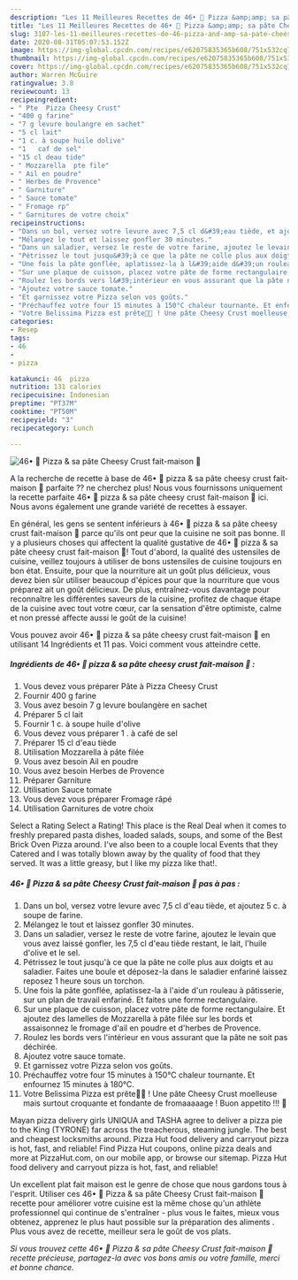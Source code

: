 ```yaml
---
description: "Les 11 Meilleures Recettes de 46• 🍕 Pizza &amp;amp; sa pâte Cheesy Crust fait-maison 🧀"
title: "Les 11 Meilleures Recettes de 46• 🍕 Pizza &amp;amp; sa pâte Cheesy Crust fait-maison 🧀"
slug: 3107-les-11-meilleures-recettes-de-46-pizza-and-amp-sa-pate-cheesy-crust-fait-maison
date: 2020-08-31T05:07:53.152Z
image: https://img-global.cpcdn.com/recipes/e62075835365b608/751x532cq70/46•-🍕-pizza-sa-pate-cheesy-crust-fait-maison-🧀-photo-principale-de-la-recette.jpg
thumbnail: https://img-global.cpcdn.com/recipes/e62075835365b608/751x532cq70/46•-🍕-pizza-sa-pate-cheesy-crust-fait-maison-🧀-photo-principale-de-la-recette.jpg
cover: https://img-global.cpcdn.com/recipes/e62075835365b608/751x532cq70/46•-🍕-pizza-sa-pate-cheesy-crust-fait-maison-🧀-photo-principale-de-la-recette.jpg
author: Warren McGuire
ratingvalue: 3.8
reviewcount: 13
recipeingredient:
- " Pte  Pizza Cheesy Crust"
- "400 g farine"
- "7 g levure boulangre en sachet"
- "5 cl lait"
- "1 c. à soupe huile dolive"
- "1   caf de sel"
- "15 cl deau tide"
- " Mozzarella  pte file"
- " Ail en poudre"
- " Herbes de Provence"
- " Garniture"
- " Sauce tomate"
- " Fromage rp"
- " Garnitures de votre choix"
recipeinstructions:
- "Dans un bol, versez votre levure avec 7,5 cl d&#39;eau tiède, et ajoutez 5 c. à soupe de farine."
- "Mélangez le tout et laissez gonfler 30 minutes."
- "Dans un saladier, versez le reste de votre farine, ajoutez le levain que vous avez laissé gonfler, les 7,5 cl d&#39;eau tiède restant, le lait, l&#39;huile d&#39;olive et le sel."
- "Pétrissez le tout jusqu&#39;à ce que la pâte ne colle plus aux doigts et au saladier. Faites une boule et déposez-la dans le saladier enfariné laissez reposez 1 heure sous un torchon."
- "Une fois la pâte gonflée, aplatissez-la à l&#39;aide d&#39;un rouleau à pâtisserie, sur un plan de travail enfariné. Et faites une forme rectangulaire."
- "Sur une plaque de cuisson, placez votre pâte de forme rectangulaire. Et ajoutez des lamelles de Mozzarella à pâte filée sur les bords et assaisonnez le fromage d&#39;ail en poudre et d&#39;herbes de Provence."
- "Roulez les bords vers l&#39;intérieur en vous assurant que la pâte ne soit pas déchirée."
- "Ajoutez votre sauce tomate."
- "Et garnissez votre Pizza selon vos goûts."
- "Préchauffez votre four 15 minutes à 150°C chaleur tournante. Et enfournez 15 minutes à 180°C."
- "Votre Belissima Pizza est prête👌🏽 ! Une pâte Cheesy Crust moelleuse mais surtout croquante et fondante de fromaaaaage ! Buon appetito !!! 🍕"
categories:
- Resep
tags:
- 46
- 
- pizza

katakunci: 46  pizza 
nutrition: 131 calories
recipecuisine: Indonesian
preptime: "PT37M"
cooktime: "PT50M"
recipeyield: "3"
recipecategory: Lunch

---
```



![46• 🍕 Pizza &amp; sa pâte Cheesy Crust fait-maison 🧀](https://img-global.cpcdn.com/recipes/e62075835365b608/751x532cq70/46•-🍕-pizza-sa-pate-cheesy-crust-fait-maison-🧀-photo-principale-de-la-recette.jpg)

A la recherche de recette à base de 46• 🍕 pizza &amp; sa pâte cheesy crust fait-maison 🧀 parfaite ?? ne cherchez plus! Nous vous fournissons uniquement la recette parfaite 46• 🍕 pizza &amp; sa pâte cheesy crust fait-maison 🧀 ici. Nous avons également une grande variété de recettes à essayer.

En général, les gens se sentent inférieurs à 46• 🍕 pizza &amp; sa pâte cheesy crust fait-maison 🧀 parce qu'ils ont peur que la cuisine ne soit pas bonne. Il y a plusieurs choses qui affectent la qualité gustative de 46• 🍕 pizza &amp; sa pâte cheesy crust fait-maison 🧀! Tout d'abord, la qualité des ustensiles de cuisine, veillez toujours à utiliser de bons ustensiles de cuisine toujours en bon état. Ensuite, pour que la nourriture ait un goût plus délicieux, vous devez bien sûr utiliser beaucoup d'épices pour que la nourriture que vous préparez ait un goût délicieux. De plus, entraînez-vous davantage pour reconnaître les différentes saveurs de la cuisine, profitez de chaque étape de la cuisine avec tout votre cœur, car la sensation d'être optimiste, calme et non pressé affecte aussi le goût de la cuisine!

<!--inarticleads1-->

Vous pouvez avoir 46• 🍕 pizza &amp; sa pâte cheesy crust fait-maison 🧀 en utilisant 14 Ingrédients et 11 pas. Voici comment vous atteindre cette.

##### Ingrédients de 46• 🍕 pizza &amp; sa pâte cheesy crust fait-maison 🧀 :

1. Vous devez vous préparer  Pâte à Pizza Cheesy Crust
1. Fournir 400 g farine
1. Vous avez besoin 7 g levure boulangère en sachet
1. Préparer 5 cl lait
1. Fournir 1 c. à soupe huile d&#39;olive
1. Vous devez vous préparer 1 . à café de sel
1. Préparer 15 cl d&#39;eau tiède
1. Utilisation  Mozzarella à pâte filée
1. Vous avez besoin  Ail en poudre
1. Vous avez besoin  Herbes de Provence
1. Préparer  Garniture
1. Utilisation  Sauce tomate
1. Vous devez vous préparer  Fromage râpé
1. Utilisation  Garnitures de votre choix


Select a Rating Select a Rating! This place is the Real Deal when it comes to freshly prepared pasta dishes, loaded salads, soups, and some of the Best Brick Oven Pizza around. I&#39;ve also been to a couple local Events that they Catered and I was totally blown away by the quality of food that they served. It was a little greasy, but I like my pizza like that!. 

<!--inarticleads2-->

##### 46• 🍕 Pizza &amp; sa pâte Cheesy Crust fait-maison 🧀 pas à pas :

1. Dans un bol, versez votre levure avec 7,5 cl d&#39;eau tiède, et ajoutez 5 c. à soupe de farine.
1. Mélangez le tout et laissez gonfler 30 minutes.
1. Dans un saladier, versez le reste de votre farine, ajoutez le levain que vous avez laissé gonfler, les 7,5 cl d&#39;eau tiède restant, le lait, l&#39;huile d&#39;olive et le sel.
1. Pétrissez le tout jusqu&#39;à ce que la pâte ne colle plus aux doigts et au saladier. Faites une boule et déposez-la dans le saladier enfariné laissez reposez 1 heure sous un torchon.
1. Une fois la pâte gonflée, aplatissez-la à l&#39;aide d&#39;un rouleau à pâtisserie, sur un plan de travail enfariné. Et faites une forme rectangulaire.
1. Sur une plaque de cuisson, placez votre pâte de forme rectangulaire. Et ajoutez des lamelles de Mozzarella à pâte filée sur les bords et assaisonnez le fromage d&#39;ail en poudre et d&#39;herbes de Provence.
1. Roulez les bords vers l&#39;intérieur en vous assurant que la pâte ne soit pas déchirée.
1. Ajoutez votre sauce tomate.
1. Et garnissez votre Pizza selon vos goûts.
1. Préchauffez votre four 15 minutes à 150°C chaleur tournante. Et enfournez 15 minutes à 180°C.
1. Votre Belissima Pizza est prête👌🏽 ! Une pâte Cheesy Crust moelleuse mais surtout croquante et fondante de fromaaaaage ! Buon appetito !!! 🍕


Mayan pizza delivery girls UNIQUA and TASHA agree to deliver a pizza pie to the King (TYRONE) far across the treacherous, steaming jungle. The best and cheapest locksmiths around. Pizza Hut food delivery and carryout pizza is hot, fast, and reliable! Find Pizza Hut coupons, online pizza deals and more at PizzaHut.com, on our mobile app, or browse our sitemap. Pizza Hut food delivery and carryout pizza is hot, fast, and reliable! 

<!--inarticleads1-->

<p>
Un excellent plat fait maison est le genre de chose que nous gardons tous à l'esprit. Utiliser ces 46• 🍕 Pizza &amp; sa pâte Cheesy Crust fait-maison 🧀 recette pour améliorer votre cuisine est la même chose qu'un athlète professionnel qui continue de s'entraîner - plus vous le faites, mieux vous obtenez, apprenez le plus haut possible sur la préparation des aliments . Plus vous avez de recette, meilleur sera le goût de vos plats.
</p>

<p>
<i>Si vous trouvez cette 46• 🍕 Pizza &amp; sa pâte Cheesy Crust fait-maison 🧀 recette précieuse, partagez-la avec vos bons amis ou votre famille, merci et bonne chance.</i>
</p>
